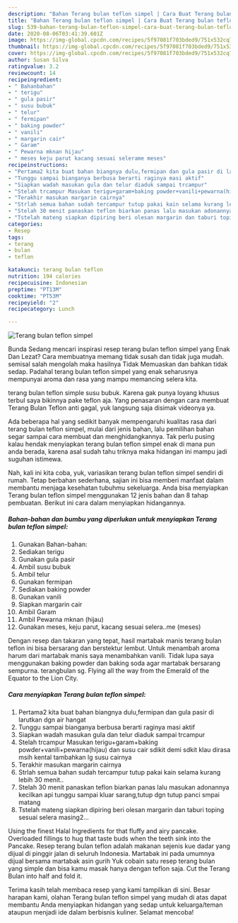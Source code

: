 ```yaml
---
description: "Bahan Terang bulan teflon simpel | Cara Buat Terang bulan teflon simpel Yang Enak Banget"
title: "Bahan Terang bulan teflon simpel | Cara Buat Terang bulan teflon simpel Yang Enak Banget"
slug: 539-bahan-terang-bulan-teflon-simpel-cara-buat-terang-bulan-teflon-simpel-yang-enak-banget
date: 2020-08-06T03:41:39.601Z
image: https://img-global.cpcdn.com/recipes/5f97081f703bded9/751x532cq70/terang-bulan-teflon-simpel-foto-resep-utama.jpg
thumbnail: https://img-global.cpcdn.com/recipes/5f97081f703bded9/751x532cq70/terang-bulan-teflon-simpel-foto-resep-utama.jpg
cover: https://img-global.cpcdn.com/recipes/5f97081f703bded9/751x532cq70/terang-bulan-teflon-simpel-foto-resep-utama.jpg
author: Susan Silva
ratingvalue: 3.2
reviewcount: 14
recipeingredient:
- " Bahanbahan"
- " terigu"
- " gula pasir"
- " susu bubuk"
- " telur"
- " fermipan"
- " baking powder"
- " vanili"
- " margarin cair"
- " Garam"
- " Pewarna mknan hijau"
- " meses keju parut kacang sesuai selerame meses"
recipeinstructions:
- "Pertama2 kita buat bahan biangnya dulu,fermipan dan gula pasir di larutkan dgn air hangat"
- "Tunggu sampai bianganya berbusa berarti raginya masi aktif"
- "Siapkan wadah masukan gula dan telur diaduk sampai trcampur"
- "Stelah trcampur Masukan terigu+garam+baking powder+vanili+pewarna(hijau) dan susu cair sdikit demi sdkit klau dirasa msih kental tambahkan lg susu cairnya"
- "Terakhir masukan margarin cairnya"
- "Strlah semua bahan sudah tercampur tutup pakai kain selama kurang lebih 30 menit.."
- "Stelah 30 menit panaskan teflon biarkan panas lalu masukan adonannya kecilkan api tunggu sampai kluar sarang,tutup dgn tutup panci smpai matang"
- "Tstelah mateng siapkan dipiring beri olesan margarin dan taburi toping sesuai selera masing2..."
categories:
- Resep
tags:
- terang
- bulan
- teflon

katakunci: terang bulan teflon 
nutrition: 194 calories
recipecuisine: Indonesian
preptime: "PT13M"
cooktime: "PT53M"
recipeyield: "2"
recipecategory: Lunch

---
```



![Terang bulan teflon simpel](https://img-global.cpcdn.com/recipes/5f97081f703bded9/751x532cq70/terang-bulan-teflon-simpel-foto-resep-utama.jpg)

Bunda Sedang mencari inspirasi resep terang bulan teflon simpel yang Enak Dan Lezat? Cara membuatnya memang tidak susah dan tidak juga mudah. semisal salah mengolah maka hasilnya Tidak Memuaskan dan bahkan tidak sedap. Padahal terang bulan teflon simpel yang enak seharusnya mempunyai aroma dan rasa yang mampu memancing selera kita.

terang bulan teflon simple susu bubuk. Karena gak punya loyang khusus terbul saya bikinnya pake teflon aja. Yang penasaran dengan cara membuat Terang Bulan Teflon anti gagal, yuk langsung saja disimak videonya ya.

Ada beberapa hal yang sedikit banyak mempengaruhi kualitas rasa dari terang bulan teflon simpel, mulai dari jenis bahan, lalu pemilihan bahan segar sampai cara membuat dan menghidangkannya. Tak perlu pusing kalau hendak menyiapkan terang bulan teflon simpel enak di mana pun anda berada, karena asal sudah tahu triknya maka hidangan ini mampu jadi suguhan istimewa.


Nah, kali ini kita coba, yuk, variasikan terang bulan teflon simpel sendiri di rumah. Tetap berbahan sederhana, sajian ini bisa memberi manfaat dalam membantu menjaga kesehatan tubuhmu sekeluarga. Anda bisa menyiapkan Terang bulan teflon simpel menggunakan 12 jenis bahan dan 8 tahap pembuatan. Berikut ini cara dalam menyiapkan hidangannya.

<!--inarticleads1-->

##### Bahan-bahan dan bumbu yang diperlukan untuk menyiapkan Terang bulan teflon simpel:

1. Gunakan  Bahan-bahan:
1. Sediakan  terigu
1. Gunakan  gula pasir
1. Ambil  susu bubuk
1. Ambil  telur
1. Gunakan  fermipan
1. Sediakan  baking powder
1. Gunakan  vanili
1. Siapkan  margarin cair
1. Ambil  Garam
1. Ambil  Pewarna mknan (hijau)
1. Gunakan  meses, keju parut, kacang sesuai selera..me (meses)


Dengan resep dan takaran yang tepat, hasil martabak manis terang bulan teflon ini bisa bersarang dan berstektur lembut. Untuk menambah aroma harum dari martabak manis saya menambahkan vanili. Tidak lupa saya menggunakan baking powder dan baking soda agar martabak bersarang sempurna. terangbulan sg. Flying all the way from the Emerald of the Equator to the Lion City. 

<!--inarticleads2-->

##### Cara menyiapkan Terang bulan teflon simpel:

1. Pertama2 kita buat bahan biangnya dulu,fermipan dan gula pasir di larutkan dgn air hangat
1. Tunggu sampai bianganya berbusa berarti raginya masi aktif
1. Siapkan wadah masukan gula dan telur diaduk sampai trcampur
1. Stelah trcampur Masukan terigu+garam+baking powder+vanili+pewarna(hijau) dan susu cair sdikit demi sdkit klau dirasa msih kental tambahkan lg susu cairnya
1. Terakhir masukan margarin cairnya
1. Strlah semua bahan sudah tercampur tutup pakai kain selama kurang lebih 30 menit..
1. Stelah 30 menit panaskan teflon biarkan panas lalu masukan adonannya kecilkan api tunggu sampai kluar sarang,tutup dgn tutup panci smpai matang
1. Tstelah mateng siapkan dipiring beri olesan margarin dan taburi toping sesuai selera masing2...


Using the finest Halal Ingredients for that fluffy and airy pancake. Overloaded fillings to hug that taste buds when the teeth sink into the Pancake. Resep terang bulan teflon adalah makanan sejenis kue dadar yang dijual di pinggir jalan di seluruh Indonesia. Martabak ini pada umumnya dijual bersama martabak asin gurih Yuk cobain satu resep terang bulan yang simple dan bisa kamu masak hanya dengan teflon saja. Cut the Terang Bulan into half and fold it. 

Terima kasih telah membaca resep yang kami tampilkan di sini. Besar harapan kami, olahan Terang bulan teflon simpel yang mudah di atas dapat membantu Anda menyiapkan hidangan yang sedap untuk keluarga/teman ataupun menjadi ide dalam berbisnis kuliner. Selamat mencoba!
